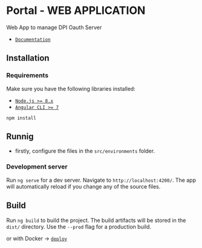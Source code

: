 # Portal - WEB APPLICATION

Web App to manage DPI Oauth Server 

- [`Documentation`](https://github.com/brazil-data-cube/oauth-app/tree/master/docs)

## Installation
### Requirements

Make sure you have the following libraries installed:

- [`Node.js >= 8.x`](https://nodejs.org/en/)
- [`Angular CLI >= 7`](https://angular.io/)

```
npm install
```

## Runnig 

* firstly, configure the files in the `src/environments` folder.

### Development server

Run `ng serve` for a dev server. Navigate to `http://localhost:4200/`. The app will automatically reload if you change any of the source files.

## Build

Run `ng build` to build the project. The build artifacts will be stored in the `dist/` directory. Use the `--prod` flag for a production build.

or with Docker -> [`deploy`](https://github.com/brazil-data-cube/oauth-app/tree/master/deploy)
